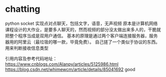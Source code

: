 # chatting
python socket 实现点对点聊天，包括文字，语音，无声视频
原本是计算机网络课程设计的大作业，是要多人聊天的，然而视频的部分没太做出来多人的，干脆就把整个程序当成是双用户通信。
基本的原理是通过两个客户端连接服务器，服务器用的阿里云（最垃圾的哪一款，毕竟免费）。
自己搓了一个类似于协议的东西。用来判断接收信息类型

引用内容及参考代码地址：
https://www.cnblogs.com/Alanpy/articles/5125986.html
https://blog.csdn.net/whimewcm/article/details/85041692
good

